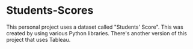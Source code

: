 # Students-Scores
This personal project uses a dataset called "Students' Score". This was created by using various Python libraries. There's another version of this project that uses Tableau. 
